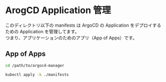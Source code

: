 # ArogCD Application 管理

このディレクトリ以下の manifests は ArgoCD の Application をデプロイするための Application を管理してます。  
つまり、アプリケーションのためのアプリ（App of Apps）です。

## App of Apps 
```sh
cd /path/to/argocd-manager
```

```sh
kubectl apply -k ./manifests
```
